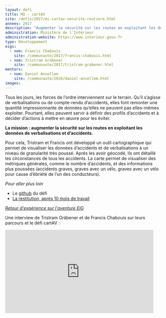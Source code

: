 ```yaml
---
layout: defi
title: MI - cartAV
site: /defis/2017/mi-cartav-securite-routiere.html
annees: 2017
description: "Augmenter la sécurité sur les routes en exploitant les données de verbalisations et d’accidents."
administration: Ministère de l'Intérieur
administration-website: https://www.interieur.gouv.fr
type: Développement
eigs:
  - nom: Francis Chabouis
    site: /communaute/2017/francis-chabouis.html
  - nom: Tristram Gräbener
    site: /communaute/2017/tristram-grabener.html
mentors:
  - nom: Daniel Ansellem
    site: /communaute/2018/daniel-ansellem.html
images:
---
```


Tous les jours, les forces de l’ordre interviennent sur le
terrain. Qu’il s’agisse de verbalisations ou de compte-rendu
d’accidents, elles font remonter une quantité impressionnante de
données qu’elles ne peuvent pas elles-mêmes exploiter.  Pourtant,
elles peuvent servir à définir des profils d’accidents et à décider
d’actions à mettre en œuvre pour les éviter.

**La mission : augmenter la sécurité sur les routes en exploitant les
données de verbalisations et d’accidents.**

Pour cela, Tristram et Francis ont développé un outil cartographique
qui permet de visualiser les données d’accidents et de verbalisations
à un niveau de granularité très poussé.  Après les avoir géocodé, ils
ont détaillé les circonstances de tous les accidents.  La carte permet
de visualiser des métriques générales, comme le nombre d’accidents, et
des informations plus poussées (accidents graves, graves avec un vélo,
graves avec un vélo pour cause d’ébriété de l’un des conducteurs).

_Pour aller plus loin_

* Le [github](https://github.com/entrepreneur-interet-general/cartav) du défi
* [La restitution, après 10 mois de travail](https://www.dailymotion.com/video/x6b7xxc?playlist=x54m4i)

_[Retour d'expérience sur l'aventure EIG](https://www.dailymotion.com/video/x64z28u)_

Une interview de Tristram Gräbener et de Francis Chabouis sur leurs parcours et le défi cartAV : 
<iframe frameborder="0" width="480" height="270" src="https://www.dailymotion.com/embed/video/x5qme82" allowfullscreen allow="autoplay"></iframe>

